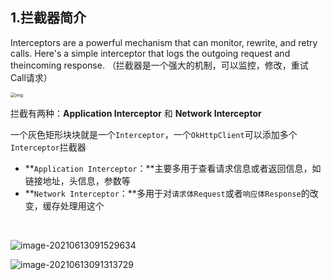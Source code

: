 ## 1.拦截器简介

Interceptors are a powerful mechanism that can monitor, rewrite, and retry calls. Here's a simple interceptor that logs the outgoing request and theincoming response. （拦截器是一个强大的机制，可以监控，修改，重试 Call请求）

<img src="https://iqqcode-blog.oss-cn-beijing.aliyuncs.com/img-2021-befo/20210613094846.webp" alt="img" style="zoom:50%;" />



拦截有两种：**Application Interceptor** 和 **Network Interceptor**

一个灰色矩形块块就是一个`Interceptor`，一个`OkHttpClient`可以添加多个`Interceptor`拦截器

- **`Application Interceptor`：**主要多用于查看请求信息或者返回信息，如链接地址，头信息，参数等
- **`Network Interceptor`：**多用于对`请求体Request`或者`响应体Response`的改变，缓存处理用这个





<br>

![image-20210613091529634](https://iqqcode-blog.oss-cn-beijing.aliyuncs.com/img-2021-befo/20210613091529.png)

![image-20210613091313729](https://iqqcode-blog.oss-cn-beijing.aliyuncs.com/img-2021-befo/20210613091313.png)

